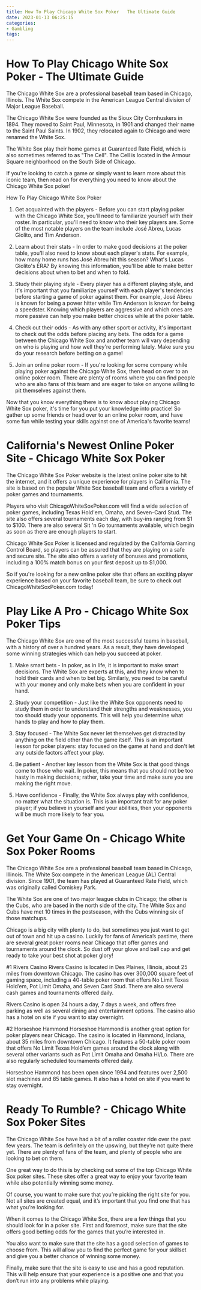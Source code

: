 ```yaml
---
title: How To Play Chicago White Sox Poker   The Ultimate Guide 
date: 2023-01-13 06:25:15
categories:
- Gambling
tags:
---
```



#  How To Play Chicago White Sox Poker - The Ultimate Guide 

The Chicago White Sox are a professional baseball team based in Chicago, Illinois. The White Sox compete in the American League Central division of Major League Baseball. 

The Chicago White Sox were founded as the Sioux City Cornhuskers in 1894. They moved to Saint Paul, Minnesota, in 1901 and changed their name to the Saint Paul Saints. In 1902, they relocated again to Chicago and were renamed the White Sox. 

The White Sox play their home games at Guaranteed Rate Field, which is also sometimes referred to as "The Cell". The Cell is located in the Armour Square neighborhood on the South Side of Chicago. 

If you're looking to catch a game or simply want to learn more about this iconic team, then read on for everything you need to know about the Chicago White Sox poker! 

How To Play Chicago White Sox Poker 

1) Get acquainted with the players - Before you can start playing poker with the Chicago White Sox, you'll need to familiarize yourself with their roster. In particular, you'll need to know who their key players are. Some of the most notable players on the team include José Abreu, Lucas Giolito, and Tim Anderson. 

2) Learn about their stats - In order to make good decisions at the poker table, you'll also need to know about each player's stats. For example, how many home runs has José Abreu hit this season? What's Lucas Giolito's ERA? By knowing this information, you'll be able to make better decisions about when to bet and when to fold. 

3) Study their playing style - Every player has a different playing style, and it's important that you familiarize yourself with each player's tendencies before starting a game of poker against them. For example, José Abreu is known for being a power hitter while Tim Anderson is known for being a speedster. Knowing which players are aggressive and which ones are more passive can help you make better choices while at the poker table. 

4) Check out their odds - As with any other sport or activity, it's important to check out the odds before placing any bets. The odds for a game between the Chicago White Sox and another team will vary depending on who is playing and how well they're performing lately. Make sure you do your research before betting on a game! 

5) Join an online poker room - If you're looking for some company while playing poker against the Chicago White Sox, then head on over to an online poker room. There are plenty of rooms where you can find people who are also fans of this team and are eager to take on anyone willing to pit themselves against them. 

Now that you know everything there is to know about playing Chicago White Sox poker, it's time for you put your knowledge into practice! So gather up some friends or head over to an online poker room, and have some fun while testing your skills against one of America's favorite teams!

#  California's Newest Online Poker Site - Chicago White Sox Poker

The Chicago White Sox Poker website is the latest online poker site to hit the internet, and it offers a unique experience for players in California. The site is based on the popular White Sox baseball team and offers a variety of poker games and tournaments.

Players who visit ChicagoWhiteSoxPoker.com will find a wide selection of poker games, including Texas Hold'em, Omaha, and Seven-Card Stud. The site also offers several tournaments each day, with buy-ins ranging from $1 to $100. There are also several Sit 'n Go tournaments available, which begin as soon as there are enough players to start.

Chicago White Sox Poker is licensed and regulated by the California Gaming Control Board, so players can be assured that they are playing on a safe and secure site. The site also offers a variety of bonuses and promotions, including a 100% match bonus on your first deposit up to $1,000.

So if you're looking for a new online poker site that offers an exciting player experience based on your favorite baseball team, be sure to check out ChicagoWhiteSoxPoker.com today!

#  Play Like A Pro - Chicago White Sox Poker Tips 

The Chicago White Sox are one of the most successful teams in baseball, with a history of over a hundred years. As a result, they have developed some winning strategies which can help you succeed at poker.

1. Make smart bets - In poker, as in life, it is important to make smart decisions. The White Sox are experts at this, and they know when to hold their cards and when to bet big. Similarly, you need to be careful with your money and only make bets when you are confident in your hand.

2. Study your competition - Just like the White Sox opponents need to study them in order to understand their strengths and weaknesses, you too should study your opponents. This will help you determine what hands to play and how to play them.

3. Stay focused - The White Sox never let themselves get distracted by anything on the field other than the game itself. This is an important lesson for poker players: stay focused on the game at hand and don't let any outside factors affect your play.

4. Be patient - Another key lesson from the White Sox is that good things come to those who wait. In poker, this means that you should not be too hasty in making decisions; rather, take your time and make sure you are making the right move.

5. Have confidence - Finally, the White Sox always play with confidence, no matter what the situation is. This is an important trait for any poker player; if you believe in yourself and your abilities, then your opponents will be much more likely to fear you.

#  Get Your Game On - Chicago White Sox Poker Rooms 

The Chicago White Sox are a professional baseball team based in Chicago, Illinois. The White Sox compete in the American League (AL) Central division. Since 1901, the team has played at Guaranteed Rate Field, which was originally called Comiskey Park.

The White Sox are one of two major league clubs in Chicago; the other is the Cubs, who are based in the north side of the city. The White Sox and Cubs have met 10 times in the postseason, with the Cubs winning six of those matchups.

Chicago is a big city with plenty to do, but sometimes you just want to get out of town and hit up a casino. Luckily for fans of America’s pastime, there are several great poker rooms near Chicago that offer games and tournaments around the clock. So dust off your glove and ball cap and get ready to take your best shot at poker glory!

#1 Rivers Casino 
Rivers Casino is located in Des Plaines, Illinois, about 25 miles from downtown Chicago. The casino has over 300,000 square feet of gaming space, including a 40-table poker room that offers No Limit Texas Hold’em, Pot Limit Omaha, and Seven Card Stud. There are also several cash games and tournaments offered daily. 

Rivers Casino is open 24 hours a day, 7 days a week, and offers free parking as well as several dining and entertainment options. The casino also has a hotel on site if you want to stay overnight.

#2 Horseshoe Hammond 
Horseshoe Hammond is another great option for poker players near Chicago. The casino is located in Hammond, Indiana, about 35 miles from downtown Chicago. It features a 50-table poker room that offers No Limit Texas Hold’em games around the clock along with several other variants such as Pot Limit Omaha and Omaha Hi/Lo. There are also regularly scheduled tournaments offered daily. 

Horseshoe Hammond has been open since 1994 and features over 2,500 slot machines and 85 table games. It also has a hotel on site if you want to stay overnight.

#  Ready To Rumble? - Chicago White Sox Poker Sites

The Chicago White Sox have had a bit of a roller coaster ride over the past few years. The team is definitely on the upswing, but they’re not quite there yet. There are plenty of fans of the team, and plenty of people who are looking to bet on them.

One great way to do this is by checking out some of the top Chicago White Sox poker sites. These sites offer a great way to enjoy your favorite team while also potentially winning some money.

Of course, you want to make sure that you’re picking the right site for you. Not all sites are created equal, and it’s important that you find one that has what you’re looking for.

When it comes to the Chicago White Sox, there are a few things that you should look for in a poker site. First and foremost, make sure that the site offers good betting odds for the games that you’re interested in.

You also want to make sure that the site has a good selection of games to choose from. This will allow you to find the perfect game for your skillset and give you a better chance of winning some money.

Finally, make sure that the site is easy to use and has a good reputation. This will help ensure that your experience is a positive one and that you don’t run into any problems while playing.